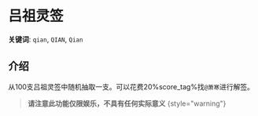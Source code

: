 # 吕祖灵签

**关键词**: `qian`, `QIAN`, `Qian`

## 介绍
从100支吕祖灵签中随机抽取一支。可以花费20%score_tag%找`@萧寒`进行解签。

> **请注意此功能仅限娱乐，不具有任何实际意义**
{style="warning"}